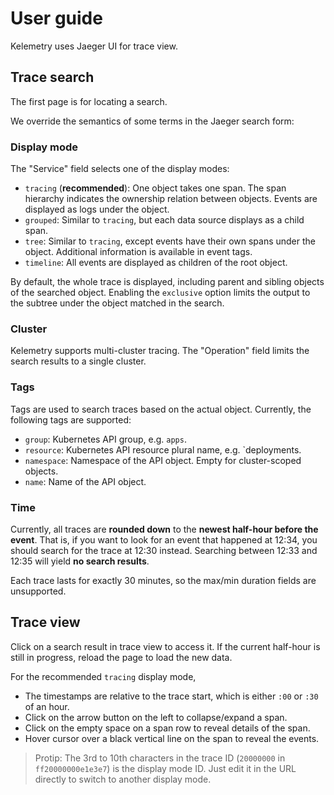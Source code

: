 # User guide

Kelemetry uses Jaeger UI for trace view.

## Trace search

The first page is for locating a search.

We override the semantics of some terms in the Jaeger search form:

### Display mode

The "Service" field selects one of the display modes:

- `tracing` (**recommended**): One object takes one span.
  The span hierarchy indicates the ownership relation between objects.
  Events are displayed as logs under the object.
- `grouped`: Similar to `tracing`, but each data source displays as a child span.
- `tree`: Similar to `tracing`, except events have their own spans under the object.
  Additional information is available in event tags.
- `timeline`: All events are displayed as children of the root object.

By default, the whole trace is displayed, including parent and sibling objects of the searched object.
Enabling the `exclusive` option limits the output to the subtree under the object matched in the search.

### Cluster

Kelemetry supports multi-cluster tracing.
The "Operation" field limits the search results to a single cluster.

### Tags

Tags are used to search traces based on the actual object.
Currently, the following tags are supported:

- `group`: Kubernetes API group, e.g. `apps`.
- `resource`: Kubernetes API resource plural name, e.g. `deployments.
- `namespace`: Namespace of the API object. Empty for cluster-scoped objects.
- `name`: Name of the API object.

### Time

Currently, all traces are **rounded down** to the **newest half-hour before the event**.
That is, if you want to look for an event that happened at 12:34,
you should search for the trace at 12:30 instead.
Searching between 12:33 and 12:35 will yield **no search results**.

Each trace lasts for exactly 30 minutes, so the max/min duration fields are unsupported.

## Trace view

Click on a search result in trace view to access it.
If the current half-hour is still in progress, reload the page to load the new data.

For the recommended `tracing` display mode,

- The timestamps are relative to the trace start, which is either `:00` or `:30` of an hour.
- Click on the arrow button on the left to collapse/expand a span.
- Click on the empty space on a span row to reveal details of the span.
- Hover cursor over a black vertical line on the span to reveal the events.

> Protip: The 3rd to 10th characters in the trace ID (`20000000` in `ff20000000e1e3e7`) is the display mode ID.
> Just edit it in the URL directly to switch to another display mode.
